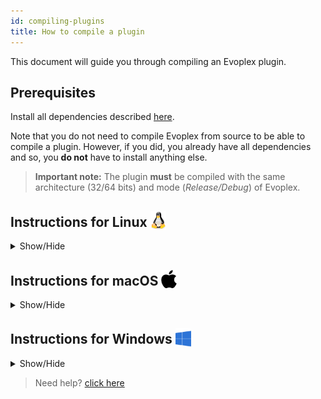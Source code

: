 ```yaml
---
id: compiling-plugins
title: How to compile a plugin
---
```


This document will guide you through compiling an Evoplex plugin.

## Prerequisites

Install all dependencies described <a href="installing-dependencies" target="_blank">here</a>.

Note that you do not need to compile Evoplex from source to be able to compile a plugin. However, if you did, you already have all dependencies and so, you **do not** have to install anything else.

> **Important note:** The plugin **must** be compiled with the same architecture (32/64 bits) and mode (*Release/Debug*) of Evoplex.

## Instructions for Linux <img src="/img/linux-logo.png" width="25" style="vertical-align: sub;">
<details><summary>Show/Hide</summary>

<a href="http://www.youtube.com/watch?feature=player_embedded&v=tCMu_HqdmMo
" target="_blank"><img src="http://img.youtube.com/vi/tCMu_HqdmMo/0.jpg" 
alt="" width="240" height="180" border="10" /></a>

### Compiling the plugin from the command-line
<details><summary>Show/Hide</summary>

<details><summary><b>1. I run Evoplex from an AppImage</b></summary>
* Go to the directory where the Evoplex AppImage is (e.g., `cd ~/evoplex`)
* Run `./evoplex.AppImage --appimage-extract` to extract the AppImage to `~/evoplex/squashfs-root`
* Run `export EvoplexCore_DIR=~/evoplex/squashfs-root/usr/lib/cmake/Evoplex/`
</details>

<details><summary><b>1. I compiled Evoplex from the source code</b></summary>
* Assuming you compiled **Evoplex** at `~/evoplex/build`.
* Run `export EvoplexCore_DIR=~/evoplex/build/src/core/EvoplexCore/`

</details>

2. Go to the plugin's directory (e.g., `cd ~/evoplex/plugin/`)
3. Create a folder `mkdir build`
4. Access the folder `cd build`
5. Run `cmake ..`
6. Run `cmake --build .`
7. The plugin (i.e., dynamic library file -- `.so` on Linux) will be placed at `~/evoplex/plugin/build/plugin/`
</details>

### Compiling the plugin with QtCreator
<details><summary>Show/Hide</summary>

<details><summary><b>If you run Evoplex from an AppImage, click HERE!</b></summary>
* Open the terminal
* Go to the directory where the Evoplex AppImage is (e.g., `cd ~/evoplex`)
* Run `./evoplex.AppImage --appimage-extract` to extract the AppImage to `~/evoplex/squashfs-root`

</details>

1. In the toolbar, click on `File => Open File or Project...`
2. In the plugin's directory (e.g., `~/evoplex/plugin/`), select the `CMakeLists.txt` file
3. Open the `Projects` panel (it may open automatically when you first open the CMake file)
    * Select the desired modes (e.g., Release)
    * Choose the directory in which the plugin will be built (eg., `~/evoplex/plugin/build/`)
    * Click on `Configure Project`
4. In the Build Settings (`Projects` panel), add the `EvoplexCore_DIR` variable (directory -- <a href="/img/qtcreator-plugin.png" target="_blank">see this screenshot</a>) as follows:
    * If you extracted the Evoplex libs from an **AppImage** (e.g., at `~/evoplex/squashfs-root`), the variable should be set to `~/evoplex/squashfs-root/usr/lib/cmake/Evoplex`
    * If you compiled Evoplex from the **source code** (e.g., Evoplex was compiled at `~/evoplex/build/`), the variable should be set to `~/evoplex/build/src/core/EvoplexCore`
    * Hit ENTER to confirm
5. Click on `Apply Configuration Changes`
6. Click on Build
7. The plugin (i.e., dynamic library file -- `.so` on Linux) will be placed at `~/evoplex/plugin/build/plugin/`
</details>


</details>





## Instructions for macOS <img src="/img/apple-logo.svg" width="25" style="vertical-align: sub;">
<details><summary>Show/Hide</summary>

### Compiling the plugin from the command-line
<details><summary>Show/Hide</summary>

<details><summary><b>1. I installed Evoplex from a DMG file</b></summary>
* Assuming that **Evoplex** is installed at `/Applications/evoplex.app`
* Run `export EvoplexCore_DIR=/Applications/evoplex.app/Contents/MacOS/lib/cmake/Evoplex`
</details>

<details><summary><b>1. I compiled Evoplex from the source code</b></summary>
* Assuming you compiled **Evoplex** at `~/evoplex/build`.
* Run `export EvoplexCore_DIR=~/evoplex/build/evoplex.app/Contents/MacOS/lib/cmake/Evoplex`

</details>

2. Go to the plugin's directory (e.g., `cd ~/evoplex/plugin/`)
3. Create a folder `mkdir build`
4. Access the folder `cd build`
5. Run `cmake ..`
6. Run `cmake --build .`
7. The plugin (i.e., dynamic library file -- `.dylib` on macOS) will be placed at `~/evoplex/plugin/build/plugin/`
</details>

### Compiling the plugin with QtCreator
<details><summary>Show/Hide</summary>
1. In the toolbar, click on `File => Open File or Project...`
2. In the plugin's directory (e.g., `~/evoplex/plugin/`), select the `CMakeLists.txt` file
3. Open the `Projects` panel (it may open automatically when you first open the CMake file)
    * Select the desired modes (e.g., Release)
    * Choose the directory in which the plugin will be built (eg., `~/evoplex/plugin/build/`)
    * Click on `Configure Project`
4. In the Build Settings (`Projects` panel), add the `EvoplexCore_DIR` variable (directory -- <a href="/img/qtcreator-plugin.png" target="_blank">see this screenshot</a>) as follows:
    * If you installed Evoplex from a **DMG** file (e.g., at `/Applications/evoplex.app`), the variable should be set to `/Applications/evoplex.app/Contents/MacOS/lib/cmake/Evoplex`
    * If you compiled Evoplex from the **source code** (e.g., Evoplex was compiled at `~/evoplex/build/`), the variable should be set to `~/evoplex/build/evoplex.app/Contents/MacOS/lib/cmake/Evoplex`
    * Hit ENTER to confirm
5. Click on `Apply Configuration Changes`
6. Click on Build
7. The plugin (i.e., dynamic library file -- `.so` on Linux) will be placed at `~/evoplex/plugin/build/plugin/`
</details>

</details>





## Instructions for Windows <img src="/img/windows-logo.png" width="25" style="vertical-align: sub;">
<details><summary>Show/Hide</summary>

### Compiling the plugin from the command-line
<details><summary>Show/Hide</summary>

If you installed <a href="https://gitforwindows.org" target="_blank">Git</a> and all <a href="installing-dependencies" target="_blank">dependencies</a> correctly, you should have Git Bash installed on your computer.
1. Open Git Bash

<details><summary><b>2. I installed Evoplex from a binary package (exe file)</b></summary>
* Assuming that **Evoplex** is installed at `/c/Program\ Files/evoplex/`
* Run `export EvoplexCore_DIR=/c/Program\ Files/evoplex/lib/cmake/Evoplex`
</details>

<details><summary><b>2. I compiled Evoplex from the source code</b></summary>
* Assuming you compiled **Evoplex** at `/c/evoplex/build`.
* Run `export EvoplexCore_DIR=/c/evoplex/build/src/core/EvoplexCore`

</details>

3. Go to the plugin's directory (e.g., `cd /c/evoplex/plugin/`)
4. Create a folder `mkdir build`
5. Access the folder `cd build`
6. Run cmake to generate the build files (make sure you specify the MSVS version properly)
    ``` bash
    cmake.exe -G "Visual Studio 15 2017 Win64" ..
    ```
7. Finally, build it!
    ``` bash
    cmake.exe --build . --config Release --target ALL_BUILD
    ```
8. The plugin (i.e., `.dll` file) will be placed at `/c/evoplex/plugin/build/plugin/`
</details>

### Compiling the plugin with QtCreator
<details><summary>Show/Hide</summary>

#### I. Configuring QtCreator
If you installed all <a href="installing-dependencies" target="_blank">dependencies</a> correctly, and have not used QtCreator for Evoplex before:
1. In QtCreator, open `Tools => Options...` in the toolbar
2. Open the 'Kits' tab in the `Build&Run` panel.
3. Click on the auto-detected kit (eg., *Desktop Qt 5.9.5 MSVC2017 64bit*)
    1. Make sure the compiler (C and C++) is set correctly. For example:
        * C ``Microsoft Visual C++ Compiler 15.0 (amd64)``
        * C++ ``Microsoft Visual C++ Compiler 15.0 (amd64)``
    2. Make sure that the path to the `CMake Tool` was detected (eg., `C:\Program Files\CMake\bin\cmake.exe`)
    3. Make sure the CMake generator is set to your version of Visual Studio (eg., `Visual Studio 15 2017 Win64`). Leave the fields `Platform` and `Toolset` blank.
4. Click OK

#### II. Configuring QtCreator for the Evoplex plugin
1. In the toolbar, click on `File => Open File or Project...`
2. In the plugin's directory (e.g., `C:\evoplex\plugin\`), select the `CMakeLists.txt` file
3. Open the `Projects` panel (it may open automatically when you first open the CMake file)
    * Select the desired modes (eg., Release)
    * Choose the directory in which the plugin will be built (eg., `C:/evoplex/plugin/build/`)
    * Click on `Configure Project`
4. In the Build Settings (`Projects` panel), add the `EvoplexCore_DIR` variable (directory -- <a href="/img/qtcreator-plugin.png" target="_blank">see this screenshot</a>) as follows:
    * If you installed Evoplex from a **binary package** (e.g., at `C:\Program Files\evoplex`), the variable should be set to `C:\Program Files\evoplex\lib\cmake\Evoplex`
    * If you compiled Evoplex from the **source code** (e.g., Evoplex was compiled at `C:\evoplex\build`), the variable should be set to `C:\evoplex\build\src\core\EvoplexCore`
    * Hit ENTER to confirm
5. Click on `Apply Configuration Changes`
6. In the Build Settings (`Projects` panel), make sure you target `ALL_BUILD` in the build steps
7. Click on Build


</details>



</details>



> Need help? <a href="/help" target="_blank">click here</a>
